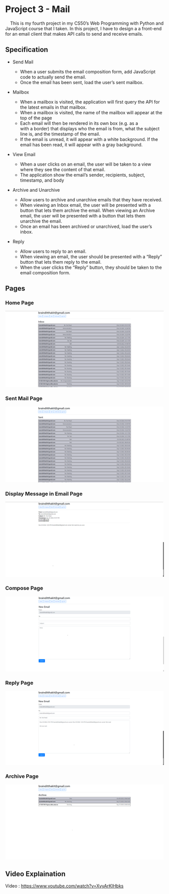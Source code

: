 # Project 3 - Mail

&nbsp;&nbsp;&nbsp;&nbsp;This is my fourth project in my CS50’s Web Programming with Python and JavaScript course that I taken. In this project, I have to design a  a front-end for an email client that makes API calls to send and receive emails.

## Specification

* Send Mail
    * When a user submits the email composition form, add JavaScript code to actually send the email.
    * Once the email has been sent, load the user’s sent mailbox.

* Mailbox
    * When a mailbox is visited, the application will first query the API for the latest emails in that mailbox.
    * When a mailbox is visited, the name of the mailbox will appear at the top of the page
    * Each email will then be rendered in its own box (e.g. as a <div> with a border) that displays who the email is from, what the subject line is, and the timestamp of the email.
    * If the email is unread, it will appear with a white background. If the email has been read, it will appear with a gray background.

* View Email
    * When a user clicks on an email, the user will be taken to a view where they see the content of that email.
    * The application show the email’s sender, recipients, subject, timestamp, and body

* Archive and Unarchive
    * Allow users to archive and unarchive emails that they have received.
    * When viewing an Inbox email, the user will be presented with a button that lets them archive the email. When viewing an Archive email, the user will be presented with a button that lets them unarchive the email.
    * Once an email has been archived or unarchived, load the user’s inbox.

* Reply
    * Allow users to reply to an email.
    * When viewing an email, the user should be presented with a “Reply” button that lets them reply to the email.
    * When the user clicks the “Reply” button, they should be taken to the email composition form.

## Pages

### Home Page

![Home Page](images/home.png)

### Sent Mail Page

![Home Page](images/sent.png)

### Display Message in Email Page

![Display Message in Email Page](images/item.png)

### Compose Page

![Compose Page](images/compose.png)

### Reply Page

![Reply Page](images/reply.png)

### Archive Page

![Archive Page](images/archive.png)

## Video Explaination

Video : https://www.youtube.com/watch?v=XvyArKlHbks